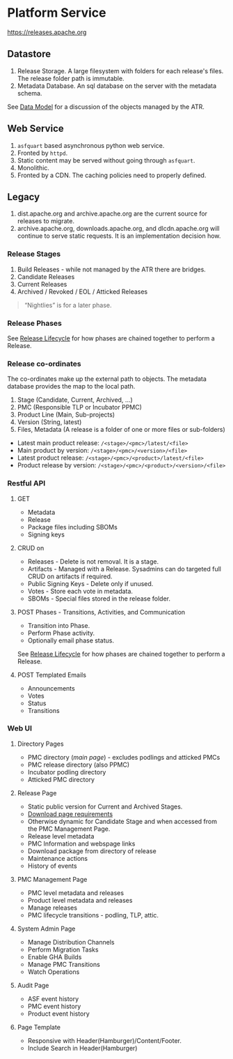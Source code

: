 # Platform Service

https://releases.apache.org

## Datastore

1. Release Storage. A large filesystem with folders for each release's files. The release folder path is immutable.
2. Metadata Database. An sql database on the server with the metadata schema.

See [Data Model](./data-model.md) for a discussion of the objects managed by the ATR.

## Web Service

1. `asfquart` based asynchronous python web service.
2. Fronted by `httpd`.
3. Static content may be served without going through `asfquart`.
4. Monolithic.
5. Fronted by a CDN. The caching policies need to properly defined.

## Legacy

1. dist.apache.org and archive.apache.org are the current source for releases to migrate.
2. archive.apache.org, downloads.apache.org, and dlcdn.apache.org will continue to serve static requests. It is an implementation decision how.
   
### Release Stages

1. Build Releases - while not managed by the ATR there are bridges.
2. Candidate Releases
3. Current Releases
4. Archived / Revoked / EOL / Atticked Releases

> “Nightlies” is for a later phase.

### Release Phases

See [Release Lifecycle](./lifecycle.md) for how phases are chained together to perform a Release.

### Release co-ordinates

The co-ordinates make up the external path to objects. The metadata database provides the map to the local path.

1. Stage (Candidate, Current, Archived, …)
2. PMC (Responsible TLP or Incubator PPMC)
3. Product Line (Main, Sub-projects)
4. Version (String, latest)
5. Files, Metadata (A release is a folder of one or more files or sub-folders)

- Latest main product release: `/<stage>/<pmc>/latest/<file>`
- Main product by version: `/<stage>/<pmc>/<version>/<file>`
- Latest product release: `/<stage>/<pmc>/<product>/latest/<file>`
- Product release by version: `/<stage>/<pmc>/<product>/<version>/<file>`

### Restful API

1. GET
   - Metadata
   - Release
   - Package files including SBOMs
   - Signing keys

2. CRUD on 
   - Releases - Delete is not removal. It is a stage.
   - Artifacts - Managed with a Release. Sysadmins can do targeted full CRUD on artifacts if required.
   - Public Signing Keys - Delete only if unused.
   - Votes - Store each vote in metadata.
   - SBOMs - Special files stored in the release folder.

3. POST Phases - Transitions, Activities, and Communication
   - Transition into Phase.
   - Perform Phase activity.
   - Optionally email phase status.

   See [Release Lifecycle](./lifecycle.md) for how phases are chained together to perform a Release.

4. POST Templated Emails
   - Announcements
   - Votes
   - Status
   - Transitions

### Web UI

1. Directory Pages
   - PMC directory (_main page_) - excludes podlings and atticked PMCs
   - PMC release directory (also PPMC)
   - Incubator podling directory
   - Atticked PMC directory

2. Release Page
   - Static public version for Current and Archived Stages.
   - [Download page requirements](https://infra.apache.org/release-download-pages.html)
   - Otherwise dynamic for Candidate Stage and when accessed from the PMC Management Page. 
   - Release level metadata
   - PMC Information and webspage links
   - Download package from directory of release
   - Maintenance actions
   - History of events

4. PMC Management Page
   - PMC level metadata and releases
   - Product level metadata and releases
   - Manage releases
   - PMC lifecycle transitions - podling, TLP, attic.

5. System Admin Page
   - Manage Distribution Channels
   - Perform Migration Tasks
   - Enable GHA Builds
   - Manage PMC Transitions
   - Watch Operations
     
5. Audit Page
   - ASF event history
   - PMC event history
   - Product event history

6. Page Template
   - Responsive with Header(Hamburger)/Content/Footer.
   - Include Search in Header(Hamburger)


